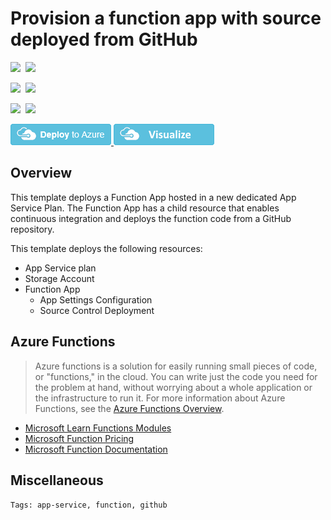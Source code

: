 # Provision a function app with source deployed from GitHub

<IMG SRC="https://azurequickstartsservice.blob.core.windows.net/badges/201-function-app-dedicated-github-deploy/PublicLastTestDate.svg" />&nbsp;
<IMG SRC="https://azurequickstartsservice.blob.core.windows.net/badges/201-function-app-dedicated-github-deploy/PublicDeployment.svg" />&nbsp;

<IMG SRC="https://azurequickstartsservice.blob.core.windows.net/badges/201-function-app-dedicated-github-deploy/FairfaxLastTestDate.svg" />&nbsp;
<IMG SRC="https://azurequickstartsservice.blob.core.windows.net/badges/201-function-app-dedicated-github-deploy/FairfaxDeployment.svg" />&nbsp;

<IMG SRC="https://azurequickstartsservice.blob.core.windows.net/badges/201-function-app-dedicated-github-deploy/BestPracticeResult.svg" />&nbsp;
<IMG SRC="https://azurequickstartsservice.blob.core.windows.net/badges/201-function-app-dedicated-github-deploy/CredScanResult.svg" />&nbsp;

<a href="https://portal.azure.com/#create/Microsoft.Template/uri/https%3A%2F%2Fraw.githubusercontent.com%2Fazure%2Fazure-quickstart-templates%2Fmaster%2F201-function-app-dedicated-github-deploy%2Fazuredeploy.json" target="_blank">
    <img src="https://raw.githubusercontent.com/Azure/azure-quickstart-templates/master/1-CONTRIBUTION-GUIDE/images/deploytoazure.png"/>
</a>
<a href="http://armviz.io/#/?load=https%3A%2F%2Fraw.githubusercontent.com%2FAzure%2Fazure-quickstart-templates%2Fmaster%2F201-function-app-dedicated-github-deploy%2Fazuredeploy.json" target="_blank">
    <img src="https://raw.githubusercontent.com/Azure/azure-quickstart-templates/master/1-CONTRIBUTION-GUIDE/images/visualizebutton.png"/>
</a>

## Overview

This template deploys a Function App hosted in a new dedicated App Service Plan. The Function App has a child resource that enables continuous integration and deploys the function code from a GitHub repository.

This template deploys the following resources:

- App Service plan
- Storage Account
- Function App
    - App Settings Configuration
    - Source Control Deployment

## Azure Functions

> Azure functions is a solution for easily running small pieces of code, or "functions," in the cloud. You can write just the code you need for the problem at hand, without worrying about a whole application or the infrastructure to run it. For more information about Azure Functions, see the [Azure Functions Overview](https://azure.microsoft.com/en-us/documentation/articles/functions-overview/).

- [Microsoft Learn Functions Modules](https://docs.microsoft.com/learn/browse/?products=azure-functions)
- [Microsoft Function Pricing](https://azure.microsoft.com/pricing/details/functions/)
- [Microsoft Function Documentation](https://docs.microsoft.com/en-us/azure/azure-functions/)

## Miscellaneous

``Tags: app-service, function, github``

